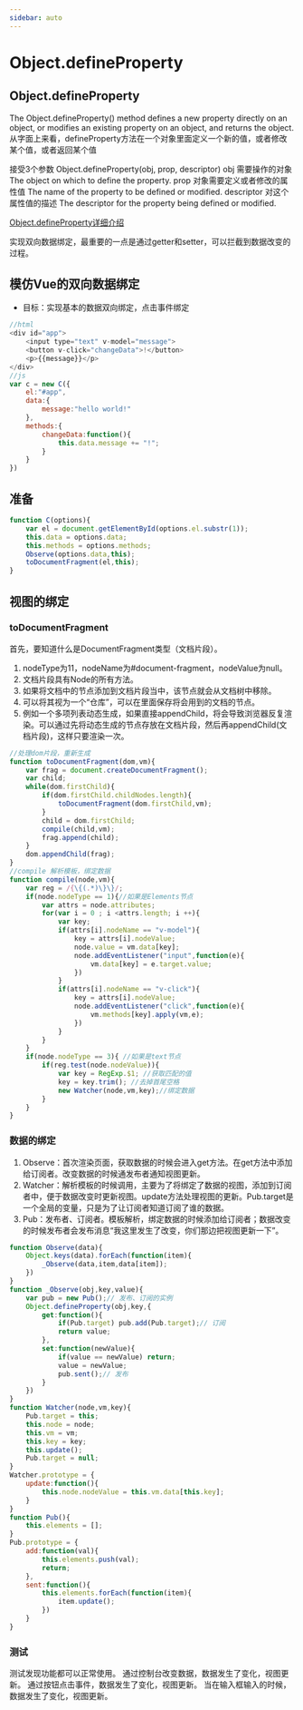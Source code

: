 ```yaml
---
sidebar: auto
---
```

# Object.defineProperty

## Object.defineProperty

The Object.defineProperty() method defines a new property directly on an object, or modifies an existing property on an object, and returns the object.
从字面上来看，defineProperty方法在一个对象里面定义一个新的值，或者修改某个值，或者返回某个值

接受3个参数
Object.defineProperty(obj, prop, descriptor)
obj 需要操作的对象
The object on which to define the property.
prop 对象需要定义或者修改的属性值
The name of the property to be defined or modified.
descriptor 对这个属性值的描述
The descriptor for the property being defined or modified.

[Object.defineProperty详细介绍](https://developer.mozilla.org/en-US/docs/Web/JavaScript/Reference/Global_Objects/Object/defineProperty)

实现双向数据绑定，最重要的一点是通过getter和setter，可以拦截到数据改变的过程。

## 模仿Vue的双向数据绑定
+ 目标：实现基本的数据双向绑定，点击事件绑定
```javascript
//html
<div id="app">
    <input type="text" v-model="message">
    <button v-click="changeData">!</button>
    <p>{{message}}</p>
</div>
//js
var c = new C({
    el:"#app",
    data:{
        message:"hello world!"
    },
    methods:{
        changeData:function(){
            this.data.message += "!";
        }
    }
})
```

## 准备
```javascript
function C(options){
    var el = document.getElementById(options.el.substr(1));
    this.data = options.data;
    this.methods = options.methods;
    Observe(options.data,this);
    toDocumentFragment(el,this);
}
```
## 视图的绑定

### toDocumentFragment
首先，要知道什么是DocumentFragment类型（文档片段）。

 1. nodeType为11，nodeName为#document-fragment，nodeValue为null。
 2. 文档片段具有Node的所有方法。
 3. 如果将文档中的节点添加到文档片段当中，该节点就会从文档树中移除。
 4. 可以将其视为一个“仓库”，可以在里面保存将会用到的文档的节点。
 5. 例如一个多项列表动态生成，如果直接appendChild，将会导致浏览器反复渲染。可以通过先将动态生成的节点存放在文档片段，然后再appendChild(文档片段)，这样只要渲染一次。

```javascript
//处理dom片段，重新生成
function toDocumentFragment(dom,vm){
    var frag = document.createDocumentFragment();
    var child;
    while(dom.firstChild){
        if(dom.firstChild.childNodes.length){
            toDocumentFragment(dom.firstChild,vm);
        }
        child = dom.firstChild;
        compile(child,vm);
        frag.append(child);
    }
    dom.appendChild(frag);
}
//compile 解析模板，绑定数据
function compile(node,vm){
    var reg = /{\{(.*)\}\}/;
    if(node.nodeType == 1){//如果是Elements节点
        var attrs = node.attributes;
        for(var i = 0 ; i <attrs.length; i ++){
            var key;
            if(attrs[i].nodeName == "v-model"){
                key = attrs[i].nodeValue;
                node.value = vm.data[key];
                node.addEventListener("input",function(e){
                    vm.data[key] = e.target.value;
                })
            }
            if(attrs[i].nodeName == "v-click"){
                key = attrs[i].nodeValue;
                node.addEventListener("click",function(e){
                    vm.methods[key].apply(vm,e);
                })
            }
        }
    }
    if(node.nodeType == 3){ //如果是text节点
        if(reg.test(node.nodeValue)){
            var key = RegExp.$1; //获取匹配的值
            key = key.trim(); //去掉首尾空格
            new Watcher(node,vm,key);//绑定数据
        }
    }
}
```
### 数据的绑定

 1. Observe：首次渲染页面，获取数据的时候会进入get方法。在get方法中添加给订阅者。改变数据的时候通发布者通知视图更新。
 2. Watcher：解析模板的时候调用，主要为了将绑定了数据的视图，添加到订阅者中，便于数据改变时更新视图。update方法处理视图的更新。Pub.target是一个全局的变量，只是为了让订阅者知道订阅了谁的数据。
 3. Pub：发布者、订阅者。模板解析，绑定数据的时候添加给订阅者；数据改变的时候发布者会发布消息“我这里发生了改变，你们那边把视图更新一下”。

```javascript
function Observe(data){
    Object.keys(data).forEach(function(item){
        _Observe(data,item,data[item]);
    })
}
function _Observe(obj,key,value){
    var pub = new Pub();// 发布、订阅的实例
    Object.defineProperty(obj,key,{
        get:function(){
            if(Pub.target) pub.add(Pub.target);// 订阅
            return value;
        },
        set:function(newValue){
            if(value == newValue) return;
            value = newValue;
            pub.sent();// 发布
        }
    })
}
function Watcher(node,vm,key){
    Pub.target = this;
    this.node = node;
    this.vm = vm;
    this.key = key;
    this.update();
    Pub.target = null;
}
Watcher.prototype = {
    update:function(){
        this.node.nodeValue = this.vm.data[this.key];
    }
}
function Pub(){
    this.elements = [];
}
Pub.prototype = {
    add:function(val){
        this.elements.push(val);
        return;
    },
    sent:function(){
        this.elements.forEach(function(item){
            item.update();
        })
    }
}
```

### 测试
测试发现功能都可以正常使用。
通过控制台改变数据，数据发生了变化，视图更新。
通过按钮点击事件，数据发生了变化，视图更新。
当在输入框输入的时候，数据发生了变化，视图更新。